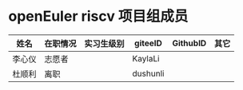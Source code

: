 # openEuler riscv 项目组成员

| 姓名                   | 在职情况   | 实习生级别 | giteeID       | GithubID            | 其它 |
| ---------------------- | ---------- | ---------- | ------------- | ------------------- | ---- |
| 李心仪                 | 志愿者     |  | KaylaLi       |                     |      |
| 杜顺利                 | 离职       |  | dushunli      |                     |      |

